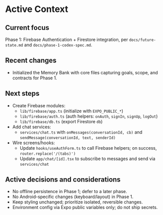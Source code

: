 # Active Context

## Current focus
Phase 1: Firebase Authentication + Firestore integration, per `docs/future-state.md` and `docs/phase-1-codex-spec.md`.

## Recent changes
- Initialized the Memory Bank with core files capturing goals, scope, and contracts for Phase 1.

## Next steps
- Create Firebase modules:
  - `lib/firebase/app.ts` (initialize with `EXPO_PUBLIC_*`)
  - `lib/firebase/auth.ts` (auth helpers: `onAuth`, `signIn`, `signUp`, `logOut`)
  - `lib/firebase/db.ts` (export Firestore `db`)
- Add chat services:
  - `services/chat.ts` with `onMessages(conversationId, cb)` and `sendMessage(conversationId, text, senderId)`
- Wire screens/hooks:
  - Update `hooks/useAuthForm.ts` to call Firebase helpers; on success, `router.replace('/(tabs)')`
  - Update `app/chat/[id].tsx` to subscribe to messages and send via `services/chat`

## Active decisions and considerations
- No offline persistence in Phase 1; defer to a later phase.
- No Android-specific changes (keyboard/layout) in Phase 1.
- Keep styling unchanged; prioritize isolated, reversible changes.
- Environment config via Expo public variables only; do not ship secrets.
